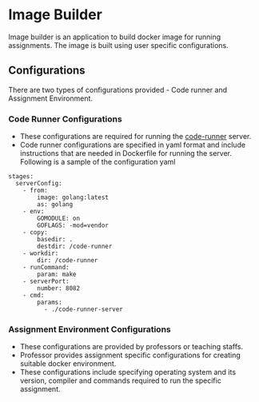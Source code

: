 # Image Builder
Image builder is an application to build docker image for running assignments. The image is built using user specific configurations.

## Configurations
There are two types of configurations provided - Code runner and Assignment Environment.

### Code Runner Configurations
- These configurations are required for running the [code-runner](https://github.com/assignment-exec/code-runner) server.
- Code runner configurations are specified in yaml format and include instructions that are needed in Dockerfile for running the server.
Following is a sample of the configuration yaml
```commandline
stages:
  serverConfig:
    - from:
        image: golang:latest
        as: golang
    - env:
        GOMODULE: on
        GOFLAGS: -mod=vendor
    - copy:
        basedir: .
        destdir: /code-runner
    - workdir:
        dir: /code-runner
    - runCommand:
        param: make
    - serverPort:
        number: 8082
    - cmd:
        params:
          - ./code-runner-server
```

### Assignment Environment Configurations
- These configurations are provided by professors or teaching staffs. 
- Professor provides assignment specific configurations for creating suitable docker environment.
- These configurations include specifying operating system and its version, compiler and commands required to run the specific assignment.


